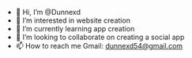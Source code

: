 - 👋 Hi, I’m @Dunnexd
- 👀 I’m interested in website creation
- 🌱 I’m currently learning app creation
- 💞️ I’m looking to collaborate on creating a social app
- 📫 How to reach me Gmail: dunnexd54@gmail.com

<!---
Dunnexd/Dunnexd is a ✨ special ✨ repository because its `README.md` (this file) appears on your GitHub profile.
You can click the Preview link to take a look at your changes.
--->
